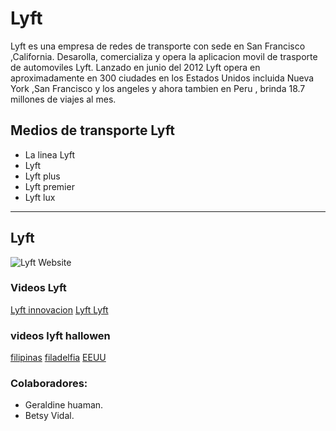 # Lyft

Lyft es una empresa de redes de transporte con sede en San Francisco ,California. Desarolla, comercializa y opera la aplicacion movil de trasporte de automoviles Lyft. Lanzado en junio del 2012 Lyft opera en aproximadamente en 300 ciudades en los Estados Unidos incluida Nueva York ,San Francisco y los angeles y ahora tambien en Peru , brinda 18.7 millones de viajes al mes.

## Medios de transporte Lyft
<ul>
<li>La linea Lyft</li>
<li> Lyft</li>
<li>Lyft plus</li>
<li>Lyft premier</li>
<li>Lyft lux</li>
</ul>

***

## Lyft


![Lyft Website](docs/fullpage.png)


### Videos Lyft
  [Lyft innovacion](https://www.youtube.com/watch?v=fLSmUWOYpKw)
  [Lyft ](https://www.youtube.com/watch?v=V7j8Aqxmbs8)
  [Lyft](https://www.youtube.com/watch?v=xj2VWLV0xCU)

### videos lyft hallowen
  [filipinas](https://youtu.be/8-j21rCyVK4)
  [filadelfia](https://www.youtube.com/user/LyftVideos)
  [EEUU](https://youtu.be/1vycaHQgYOs)


### Colaboradores:

* Geraldine huaman.
* Betsy Vidal.
